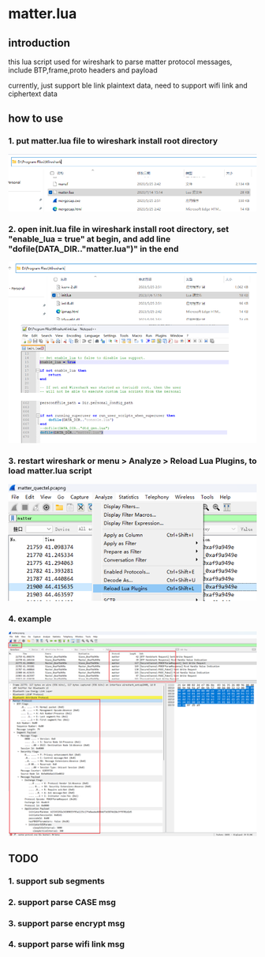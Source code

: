 # matter.lua 

## introduction

this lua script used for wireshark to parse matter protocol messages, include BTP,frame,proto headers and payload 

currently, just support ble link plaintext data, need to support wifi link and ciphertext data 

## how to use
### 1. put matter.lua file to wireshark install root directory
![image](./image/putfile.png) 
### 2. open init.lua file in wireshark install root directory, set "enable_lua = true" at begin, and add line "dofile(DATA_DIR.."matter.lua")" in the end
![image](./image/enable.png)
### 3. restart wireshark or menu > Analyze > Reload Lua Plugins, to load matter.lua script 
![image](./image/load.png)
### 4. example
![image](./image/example.png) 

## TODO

### 1. support sub segments
### 2. support parse CASE msg
### 3. support parse encrypt msg
### 4. support parse wifi link msg
